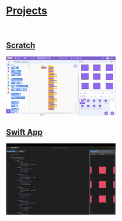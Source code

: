 # **[Projects](Projects.md)**

<br>

## [Scratch](https://scratch.mit.edu/projects/1212334765)

<img src="Scratch_Game.png" width="300">

## [Swift App](https://github.com/kaankoca-debug/kaankoca-debug.github.io/tree/main/Projects/Swift)

<img src="Swift_Game.png" width="300">

<br>
